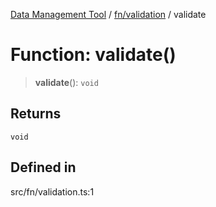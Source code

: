 [Data Management Tool](../../../index.md) / [fn/validation](../index.md) / validate

# Function: validate()

> **validate**(): `void`

## Returns

`void`

## Defined in

src/fn/validation.ts:1
